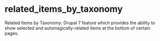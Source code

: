 # related_items_by_taxonomy
Related Items by Taxonomy: Drupal 7 feature which provides the ability to show selected and automagically-related items at the bottom of certain pages.
